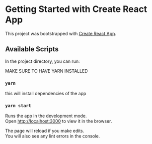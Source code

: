 # Getting Started with Create React App

This project was bootstrapped with [Create React App](https://github.com/facebook/create-react-app).

## Available Scripts

In the project directory, you can run:

MAKE SURE TO HAVE YARN INSTALLED

### `yarn`

this will install dependencies of the app


### `yarn start`
Runs the app in the development mode.\
Open [http://localhost:3000](http://localhost:3000) to view it in the browser.

The page will reload if you make edits.\
You will also see any lint errors in the console.

